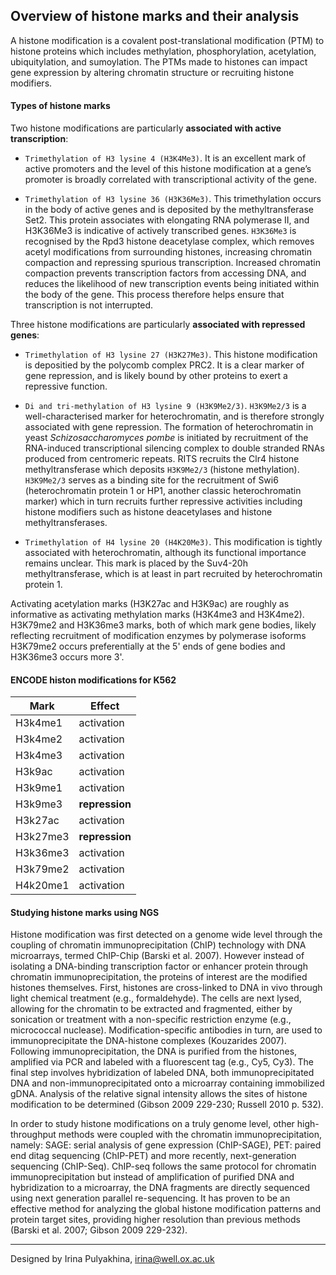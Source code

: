 Overview of histone marks and their analysis
----------------------------------------------

A histone modification is a covalent post-translational modification (PTM) to
histone proteins which includes methylation, phosphorylation, acetylation,
ubiquitylation, and sumoylation. The PTMs made to histones can impact gene
expression by altering chromatin structure or recruiting histone modifiers.


#### Types of histone marks

Two histone modifications are particularly **associated with active
transcription**:

- `Trimethylation of H3 lysine 4 (H3K4Me3)`. It is an excellent mark of active
  promoters and the level of this histone modification at a gene’s promoter is
  broadly correlated with transcriptional activity of the gene.

- `Trimethylation of H3 lysine 36 (H3K36Me3)`. This trimethylation occurs in
  the body of active genes and is deposited by the methyltransferase Set2.
  This protein associates with elongating RNA polymerase II, and H3K36Me3 is
  indicative of actively transcribed genes. `H3K36Me3` is recognised by the
  Rpd3 histone deacetylase complex, which removes acetyl modifications from
  surrounding histones, increasing chromatin compaction and repressing spurious
  transcription. Increased chromatin compaction prevents transcription factors
  from accessing DNA, and reduces the likelihood of new transcription events
  being initiated within the body of the gene. This process therefore helps
  ensure that transcription is not interrupted.

Three histone modifications are particularly **associated with repressed
genes**:

- `Trimethylation of H3 lysine 27 (H3K27Me3)`. This histone modification is
  depositied by the polycomb complex PRC2. It is a clear marker of gene
  repression, and is likely bound by other proteins to exert a repressive
  function.

- `Di and tri-methylation of H3 lysine 9 (H3K9Me2/3)`. `H3K9Me2/3` is a
  well-characterised marker for heterochromatin, and is therefore strongly
  associated with gene repression. The formation of heterochromatin in yeast
  *Schizosaccharomyces pombe* is initiated by recruitment of the RNA-induced
  transcriptional silencing complex to double stranded RNAs produced from
  centromeric repeats. RITS recruits the Clr4 histone methyltransferase which
  deposits `H3K9Me2/3` (histone methylation). `H3K9Me2/3` serves as a binding
  site for the recruitment of Swi6 (heterochromatin protein 1 or HP1, another
  classic heterochromatin marker) which in turn recruits further repressive
  activities including histone modifiers such as histone deacetylases and
  histone methyltransferases.

- `Trimethylation of H4 lysine 20 (H4K20Me3)`. This modification is tightly
  associated with heterochromatin, although its functional importance remains
  unclear. This mark is placed by the Suv4-20h methyltransferase, which is at
  least in part recruited by heterochromatin protein 1.

Activating acetylation marks (H3K27ac and H3K9ac) are roughly as informative as
activating methylation marks (H3K4me3 and H3K4me2).  H3K79me2 and H3K36me3
marks, both of which mark gene bodies, likely reflecting recruitment of
modification enzymes by polymerase isoforms H3K79me2 occurs preferentially at
the 5' ends of gene bodies and H3K36me3 occurs more 3'.

#### ENCODE histon modifications for K562

| Mark     | Effect         |
| -------- | -------------- |
| H3k4me1  | activation     |
| H3k4me2  | activation     |
| H3k4me3  | activation     |
| H3k9ac   | activation     |
| H3k9me1  | activation     |
| H3k9me3  | **repression** |
| H3k27ac  | activation     |
| H3k27me3 | **repression** |
| H3k36me3 | activation     |
| H3k79me2 | activation     |
| H4k20me1 | activation     |

#### Studying histone marks using NGS

Histone modification was first detected on a genome wide level through the
coupling of chromatin immunoprecipitation (ChIP) technology with DNA
microarrays, termed ChIP-Chip (Barski et al. 2007). However instead of
isolating a DNA-binding transcription factor or enhancer protein through
chromatin immunoprecipitation, the proteins of interest are the modified
histones themselves. First, histones are cross-linked to DNA in vivo through
light chemical treatment (e.g., formaldehyde). The cells are next lysed,
allowing for the chromatin to be extracted and fragmented, either by sonication
or treatment with a non-specific restriction enzyme (e.g., micrococcal
nuclease). Modification-specific antibodies in turn, are used to
immunoprecipitate the DNA-histone complexes (Kouzarides 2007). Following
immunoprecipitation, the DNA is purified from the histones, amplified via PCR
and labeled with a fluorescent tag (e.g., Cy5, Cy3). The final step involves
hybridization of labeled DNA, both immunoprecipitated DNA and
non-immunoprecipitated onto a microarray containing immobilized gDNA. Analysis
of the relative signal intensity allows the sites of histone modification to be
determined (Gibson 2009 229-230; Russell 2010 p. 532).

In order to study histone modifications on a truly genome level, other
high-throughput methods were coupled with the chromatin immunoprecipitation,
namely: SAGE: serial analysis of gene expression (ChIP-SAGE), PET: paired end
ditag sequencing (ChIP-PET) and more recently, next-generation sequencing
(ChIP-Seq). ChIP-seq follows the same protocol for chromatin
immunoprecipitation but instead of amplification of purified DNA and
hybridization to a microarray, the DNA fragments are directly sequenced using
next generation parallel re-sequencing. It has proven to be an effective method
for analyzing the global histone modification patterns and protein target
sites, providing higher resolution than previous methods (Barski et al. 2007;
Gibson 2009 229-232).









----------------------------------
Designed by Irina Pulyakhina, irina@well.ox.ac.uk
